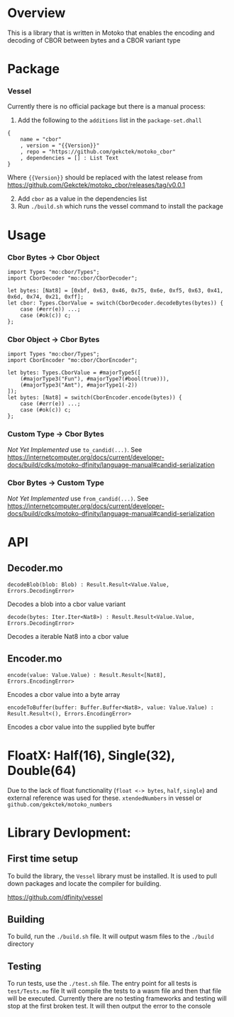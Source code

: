 # Overview

This is a library that is written in Motoko that enables the encoding and decoding of CBOR between bytes and a CBOR variant type

# Package

### Vessel

Currently there is no official package but there is a manual process:

1. Add the following to the `additions` list in the `package-set.dhall`

```
{
    name = "cbor"
    , version = "{{Version}}"
    , repo = "https://github.com/gekctek/motoko_cbor"
    , dependencies = [] : List Text
}
```

Where `{{Version}}` should be replaced with the latest release from https://github.com/Gekctek/motoko_cbor/releases/tag/v0.0.1

2. Add `cbor` as a value in the dependencies list
3. Run `./build.sh` which runs the vessel command to install the package

# Usage

### Cbor Bytes -> Cbor Object

```
import Types "mo:cbor/Types";
import CborDecoder "mo:cbor/CborDecoder";

let bytes: [Nat8] = [0xbf, 0x63, 0x46, 0x75, 0x6e, 0xf5, 0x63, 0x41, 0x6d, 0x74, 0x21, 0xff];
let cbor: Types.CborValue = switch(CborDecoder.decodeBytes(bytes)) {
    case (#err(e)) ...;
    case (#ok(c)) c;
};
```

### Cbor Object -> Cbor Bytes

```
import Types "mo:cbor/Types";
import CborEncoder "mo:cbor/CborEncoder";

let bytes: Types.CborValue = #majorType5([
    (#majorType3("Fun"), #majorType7(#bool(true))),
    (#majorType3("Amt"), #majorType1(-2))
]);
let bytes: [Nat8] = switch(CborEncoder.encode(bytes)) {
    case (#err(e)) ...;
    case (#ok(c)) c;
};

```

### Custom Type -> Cbor Bytes

_Not Yet Implemented_
use `to_candid(...)`. See https://internetcomputer.org/docs/current/developer-docs/build/cdks/motoko-dfinity/language-manual#candid-serialization

### Cbor Bytes -> Custom Type

_Not Yet Implemented_
use `from_candid(...)`. See https://internetcomputer.org/docs/current/developer-docs/build/cdks/motoko-dfinity/language-manual#candid-serialization

# API

## Decoder.mo

`decodeBlob(blob: Blob) : Result.Result<Value.Value, Errors.DecodingError>`

Decodes a blob into a cbor value variant

`decode(bytes: Iter.Iter<Nat8>) : Result.Result<Value.Value, Errors.DecodingError>`

Decodes a iterable Nat8 into a cbor value

## Encoder.mo

`encode(value: Value.Value) : Result.Result<[Nat8], Errors.EncodingError>`

Encodes a cbor value into a byte array

`encodeToBuffer(buffer: Buffer.Buffer<Nat8>, value: Value.Value) : Result.Result<(), Errors.EncodingError>`

Encodes a cbor value into the supplied byte buffer

# FloatX: Half(16), Single(32), Double(64)

Due to the lack of float functionality (`float <-> bytes`, `half`, `single`) and external reference was used for these. `xtendedNumbers` in vessel or `github.com/gekctek/motoko_numbers`

# Library Devlopment:

## First time setup

To build the library, the `Vessel` library must be installed. It is used to pull down packages and locate the compiler for building.

https://github.com/dfinity/vessel

## Building

To build, run the `./build.sh` file. It will output wasm files to the `./build` directory

## Testing

To run tests, use the `./test.sh` file.
The entry point for all tests is `test/Tests.mo` file
It will compile the tests to a wasm file and then that file will be executed.
Currently there are no testing frameworks and testing will stop at the first broken test. It will then output the error to the console
